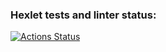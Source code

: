 ### Hexlet tests and linter status:
[![Actions Status](https://github.com/KalinaL14/frontend-project-lvl1/workflows/hexlet-check/badge.svg)](https://github.com/KalinaL14/frontend-project-lvl1/actions)